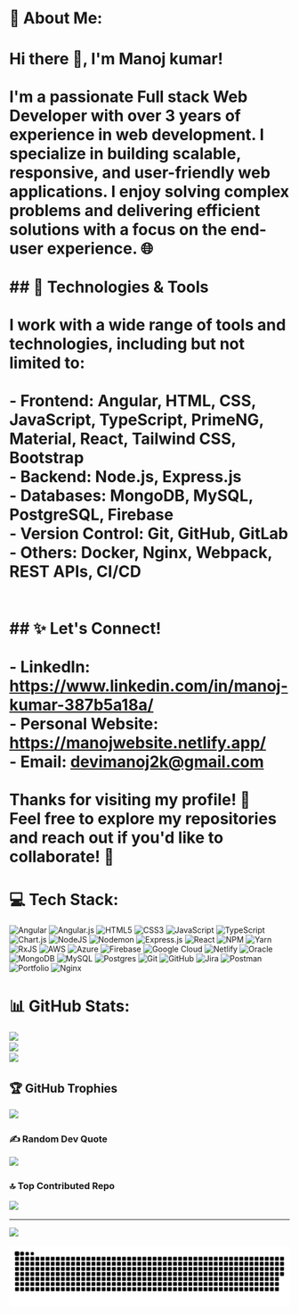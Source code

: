 # 💫 About Me:
# Hi there 👋, I'm Manoj kumar!<br><br>I'm a passionate **Full stack Web Developer** with over **3 years of experience** in web development. I specialize in building scalable, responsive, and user-friendly web applications. I enjoy solving complex problems and delivering efficient solutions with a focus on the end-user experience. 🌐<br><br>## 🚀 Technologies & Tools<br><br>I work with a wide range of tools and technologies, including but not limited to:<br><br>- **Frontend**:  Angular, HTML, CSS, JavaScript, TypeScript, PrimeNG, Material, React, Tailwind CSS, Bootstrap<br>- **Backend**: Node.js, Express.js<br>- **Databases**: MongoDB, MySQL, PostgreSQL, Firebase<br>- **Version Control**: Git, GitHub, GitLab<br>- **Others**: Docker, Nginx, Webpack, REST APIs, CI/CD<br><br><br>## ✨ Let's Connect!<br><br>- **LinkedIn**: https://www.linkedin.com/in/manoj-kumar-387b5a18a/<br>- **Personal Website**: https://manojwebsite.netlify.app/<br>- **Email**: devimanoj2k@gmail.com<br><br>Thanks for visiting my profile! 🙏<br>Feel free to explore my repositories and reach out if you'd like to collaborate! 🚀<br>


# 💻 Tech Stack:
![Angular](https://img.shields.io/badge/angular-%23DD0031.svg?style=for-the-badge&logo=angular&logoColor=white) ![Angular.js](https://img.shields.io/badge/angular.js-%23E23237.svg?style=for-the-badge&logo=angularjs&logoColor=white) ![HTML5](https://img.shields.io/badge/html5-%23E34F26.svg?style=for-the-badge&logo=html5&logoColor=white) ![CSS3](https://img.shields.io/badge/css3-%231572B6.svg?style=for-the-badge&logo=css3&logoColor=white) ![JavaScript](https://img.shields.io/badge/javascript-%23323330.svg?style=for-the-badge&logo=javascript&logoColor=%23F7DF1E) ![TypeScript](https://img.shields.io/badge/typescript-%23007ACC.svg?style=for-the-badge&logo=typescript&logoColor=white) ![Chart.js](https://img.shields.io/badge/chart.js-F5788D.svg?style=for-the-badge&logo=chart.js&logoColor=white) ![NodeJS](https://img.shields.io/badge/node.js-6DA55F?style=for-the-badge&logo=node.js&logoColor=white) ![Nodemon](https://img.shields.io/badge/NODEMON-%23323330.svg?style=for-the-badge&logo=nodemon&logoColor=%BBDEAD) ![Express.js](https://img.shields.io/badge/express.js-%23404d59.svg?style=for-the-badge&logo=express&logoColor=%2361DAFB) ![React](https://img.shields.io/badge/react-%2320232a.svg?style=for-the-badge&logo=react&logoColor=%2361DAFB) ![NPM](https://img.shields.io/badge/NPM-%23CB3837.svg?style=for-the-badge&logo=npm&logoColor=white) ![Yarn](https://img.shields.io/badge/yarn-%232C8EBB.svg?style=for-the-badge&logo=yarn&logoColor=white) ![RxJS](https://img.shields.io/badge/rxjs-%23B7178C.svg?style=for-the-badge&logo=reactivex&logoColor=white) ![AWS](https://img.shields.io/badge/AWS-%23FF9900.svg?style=for-the-badge&logo=amazon-aws&logoColor=white) ![Azure](https://img.shields.io/badge/azure-%230072C6.svg?style=for-the-badge&logo=microsoftazure&logoColor=white) ![Firebase](https://img.shields.io/badge/firebase-%23039BE5.svg?style=for-the-badge&logo=firebase) ![Google Cloud](https://img.shields.io/badge/GoogleCloud-%234285F4.svg?style=for-the-badge&logo=google-cloud&logoColor=white) ![Netlify](https://img.shields.io/badge/netlify-%23000000.svg?style=for-the-badge&logo=netlify&logoColor=#00C7B7) ![Oracle](https://img.shields.io/badge/Oracle-F80000?style=for-the-badge&logo=oracle&logoColor=white) ![MongoDB](https://img.shields.io/badge/MongoDB-%234ea94b.svg?style=for-the-badge&logo=mongodb&logoColor=white) ![MySQL](https://img.shields.io/badge/mysql-4479A1.svg?style=for-the-badge&logo=mysql&logoColor=white) ![Postgres](https://img.shields.io/badge/postgres-%23316192.svg?style=for-the-badge&logo=postgresql&logoColor=white) ![Git](https://img.shields.io/badge/git-%23F05033.svg?style=for-the-badge&logo=git&logoColor=white) ![GitHub](https://img.shields.io/badge/github-%23121011.svg?style=for-the-badge&logo=github&logoColor=white) ![Jira](https://img.shields.io/badge/jira-%230A0FFF.svg?style=for-the-badge&logo=jira&logoColor=white) ![Postman](https://img.shields.io/badge/Postman-FF6C37?style=for-the-badge&logo=postman&logoColor=white) ![Portfolio](https://img.shields.io/badge/Portfolio-%23000000.svg?style=for-the-badge&logo=firefox&logoColor=#FF7139) ![Nginx](https://img.shields.io/badge/nginx-%23009639.svg?style=for-the-badge&logo=nginx&logoColor=white)
# 📊 GitHub Stats:
![](https://github-readme-stats.vercel.app/api?username=manojkumar1205&theme=dark&hide_border=false&include_all_commits=false&count_private=false)<br/>
![](https://github-readme-streak-stats.herokuapp.com/?user=manojkumar1205&theme=dark&hide_border=false)<br/>
![](https://github-readme-stats.vercel.app/api/top-langs/?username=manojkumar1205&theme=dark&hide_border=false&include_all_commits=false&count_private=false&layout=compact)

## 🏆 GitHub Trophies
![](https://github-profile-trophy.vercel.app/?username=manojkumar1205&theme=radical&no-frame=false&no-bg=false&margin-w=4)

### ✍️ Random Dev Quote
![](https://quotes-github-readme.vercel.app/api?type=horizontal&theme=light)

### 🔝 Top Contributed Repo
![](https://github-contributor-stats.vercel.app/api?username=manojkumar1205&limit=5&theme=dark&combine_all_yearly_contributions=true)

---
[![](https://visitcount.itsvg.in/api?id=manojkumar1205&icon=0&color=0)](https://visitcount.itsvg.in)

<!-- Proudly created with GPRM ( https://gprm.itsvg.in ) -->

<picture>
  <source media="(prefers-color-scheme: dark)" srcset="https://raw.githubusercontent.com/manojkumar1205/manojkumar1205/output/github-snake-dark.svg" />
  <source media="(prefers-color-scheme: light)" srcset="https://raw.githubusercontent.com/manojkumar1205/manojkumar1205/output/github-snake.svg" />
  <img alt="github-snake" src="https://raw.githubusercontent.com/manojkumar1205/manojkumar1205/output/github-snake.svg" />
</picture>
